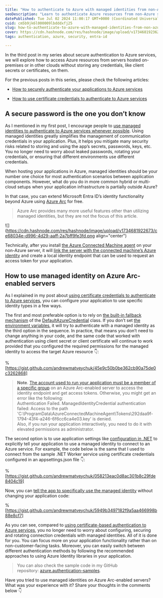```yaml
---
title: "How to authenticate to Azure with managed identities from non-Azure servers"
seoDescription: "Learn to authenticate Azure resources from non-Azure servers using managed identities, enhancing security without storing credentials"
datePublished: Tue Jul 02 2024 11:00:17 GMT+0000 (Coordinated Universal Time)
cuid: cm5b9jk6l000009lbdddxfj25
slug: how-to-authenticate-to-azure-with-managed-identities-from-non-azure-servers
cover: https://cdn.hashnode.com/res/hashnode/image/upload/v1734681923623/5fda135a-06cd-4de3-a28a-643ab696ad0f.png
tags: authentication, azure, security, entra-id

---
```


In the third post in my series about secure authentication to Azure services, we will explore how to access Azure resources from servers hosted on-premises or in other clouds without storing any credentials, like client secrets or certificates, on them.

For the previous posts in this series, please check the following articles:

* [How to securely authenticate your applications to Azure services](https://andrewmatveychuk.com/how-to-securely-authenticate-your-applications-to-azure-services/)
    
* [How to use certificate credentials to authenticate to Azure services](https://andrewmatveychuk.com/how-to-use-certificate-credentials-to-authenticate-to-azure-services/)
    

## A secure password is the one you don’t know

As I mentioned in my first post, I encourage people to [use managed identities to authenticate to Azure services whenever possible](https://andrewmatveychuk.com/how-to-securely-authenticate-your-applications-to-azure-services/). Using managed identities greatly simplifies the management of communication credentials in your application. Plus, it helps you mitigate many security risks related to storing and using the app’s secrets, passwords, keys, etc. You no longer need to worry about leaked passwords, rotating your credentials, or ensuring that different environments use different credentials.

When hosting your applications in Azure, managed identities should be your number one choice for most authentication scenarios between application components. However, what do you do in more common hybrid or multi-cloud setups when your application infrastructure is partially outside Azure?

In that case, you can extend Microsoft Entra ID’s identity functionality beyond Azure using [Azure Arc](https://learn.microsoft.com/en-us/azure/azure-arc/overview) for free.

> Azure Arc provides many more useful features other than utilizing managed identities, but they are not the focus of this article.

![](https://cdn.hashnode.com/res/hashnode/image/upload/v1734681922673/ce68034e-d996-4d29-aaff-2a7bff9fe3fd.png align="center")

Technically, after you install [the Azure Connected Machine agent](https://learn.microsoft.com/en-us/azure/azure-arc/servers/agent-overview) on your non-Azure server, it will [link the server with the connected machine’s Azure identity](https://learn.microsoft.com/en-us/azure/azure-arc/servers/managed-identity-authentication?ref=andrewmatveychuk.com#security-overview) and create a local identity endpoint that can be used to request an access token for your application.

## How to use managed identity on Azure Arc-enabled servers

As I explained in my post about [using certificate credentials to authenticate to Azure services](https://andrewmatveychuk.com/how-to-use-certificate-credentials-to-authenticate-to-azure-services/), you can configure your application to use specific identity types in a few ways.

The first and most preferable option is to rely on [the built-in fallback mechanism](https://learn.microsoft.com/en-us/dotnet/api/overview/azure/identity-readme?view=azure-dotnet&ref=andrewmatveychuk.com#defaultazurecredential) of the [DefaultAzureCredential](https://learn.microsoft.com/en-us/dotnet/api/azure.identity.defaultazurecredential) class. If you don’t set [the environment variables](https://learn.microsoft.com/en-us/dotnet/api/overview/azure/identity-readme#environment-variables), it will try to authenticate with a managed identity as the third option in the sequence. In practice, that means you don’t need to change anything in your code, and the same code that worked with authentication using client secret or client certificate will continue to work provided that you configured the required permissions for the managed identity to access the target Azure resource 👇:

%[https://gist.github.com/andrewmatveychuk/45e9c50b0be362cb90a75de0c3262868] 

> **Note**. [The account used to run your application must be a member of a specific group](https://learn.microsoft.com/en-us/azure/azure-arc/servers/managed-identity-authentication?ref=andrewmatveychuk.com#prerequisites) on an Azure Arc-enabled server to access the identity endpoint and get access tokens. Otherwise, you might get an error like the following:  
> Authentication Failed. ManagedIdentityCredential authentication failed: Access to the path 'C:\\ProgramData\\AzureConnectedMachineAgent\\Tokens\\292daa9f-1794-43f4-a246-6f6cc6ca4e03.key' is denied.  
> Also, if you run your application interactively, you need to do it with elevated permissions as administrator.

The second option is to use application settings like [configuration in .NET](https://learn.microsoft.com/en-us/dotnet/core/extensions/configuration) to explicitly tell your application to use a managed identity to connect to an Azure service. For example, the code below is the same that I used to connect from the sample .NET Worker service using certificate credentials configured in an appsettings.json file 👇:

%[https://gist.github.com/andrewmatveychuk/058213eac0d8ac301b8c29fde8404c19] 

Now, you can [tell the app to specifically use the managed identity](https://learn.microsoft.com/en-us/dotnet/azure/sdk/authentication/create-token-credentials-from-configuration#create-a-managedidentitycredential-type) without changing your application code:

%[https://gist.github.com/andrewmatveychuk/5949b3497182f9a5aa466998b88e8cf7] 

As you can see, compared to [using certificate-based authentication to Azure services](https://andrewmatveychuk.com/how-to-use-certificate-credentials-to-authenticate-to-azure-services/), you no longer need to worry about configuring, securing and rotating connection credentials with managed identities. All of it is done for you. You can focus more on your application functionality rather than on non-customer-facing tasks. Moreover, you can easily switch between different authentication methods by following the recommended approaches to using Azure Identity libraries in your application.

> You can also check the sample code in my GitHub repository: [azure.authentication-samples](https://github.com/andrewmatveychuk/azure.authentication-samples?ref=andrewmatveychuk.com).

Have you tried to use managed identities on Azure Arc-enabled servers? What was your experience with it? Share your thoughts in the comments below 👇
